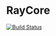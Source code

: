 # RayCore

[![Build Status](https://travis-ci.org/Theray070696/RayCore.svg?branch=master)](https://travis-ci.org/Theray070696/RayCore)

